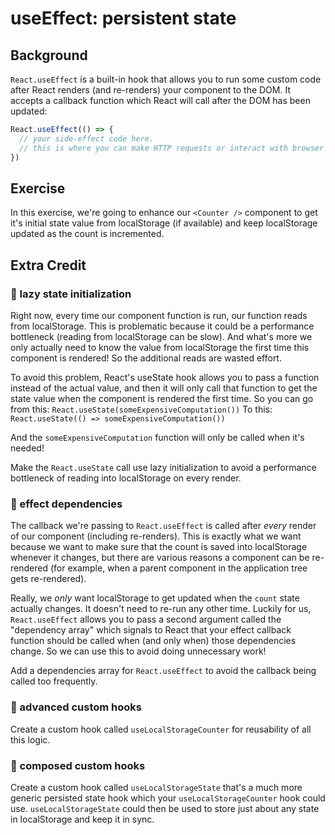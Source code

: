 # useEffect: persistent state

## Background

`React.useEffect` is a built-in hook that allows you to run some custom code
after React renders (and re-renders) your component to the DOM. It accepts a
callback function which React will call after the DOM has been updated:

```javascript
React.useEffect(() => {
  // your side-effect code here.
  // this is where you can make HTTP requests or interact with browser APIs.
})
```

## Exercise

In this exercise, we're going to enhance our `<Counter />` component to get it's
initial state value from localStorage (if available) and keep localStorage
updated as the count is incremented.

## Extra Credit

### 💯 lazy state initialization

Right now, every time our component function is run, our function reads from
localStorage. This is problematic because it could be a performance bottleneck
(reading from localStorage can be slow). And what's more we only actually need
to know the value from localStorage the first time this component is rendered!
So the additional reads are wasted effort.

To avoid this problem, React's useState hook allows you to pass a function
instead of the actual value, and then it will only call that function to get the
state value when the component is rendered the first time. So you can go from
this: `React.useState(someExpensiveComputation())` To this:
`React.useState(() => someExpensiveComputation())`

And the `someExpensiveComputation` function will only be called when it's
needed!

Make the `React.useState` call use lazy initialization to avoid a performance
bottleneck of reading into localStorage on every render.

### 💯 effect dependencies

The callback we're passing to `React.useEffect` is called after _every_ render
of our component (including re-renders). This is exactly what we want because we
want to make sure that the count is saved into localStorage whenever it changes,
but there are various reasons a component can be re-rendered (for example, when
a parent component in the application tree gets re-rendered).

Really, we _only_ want localStorage to get updated when the `count` state
actually changes. It doesn't need to re-run any other time. Luckily for us,
`React.useEffect` allows you to pass a second argument called the "dependency
array" which signals to React that your effect callback function should be
called when (and only when) those dependencies change. So we can use this to
avoid doing unnecessary work!

Add a dependencies array for `React.useEffect` to avoid the callback being
called too frequently.

### 💯 advanced custom hooks

Create a custom hook called `useLocalStorageCounter` for reusability of all this
logic.

### 💯 composed custom hooks

Create a custom hook called `useLocalStorageState` that's a much more generic
persisted state hook which your `useLocalStorageCounter` hook could use.
`useLocalStorageState` could then be used to store just about any state in
localStorage and keep it in sync.
